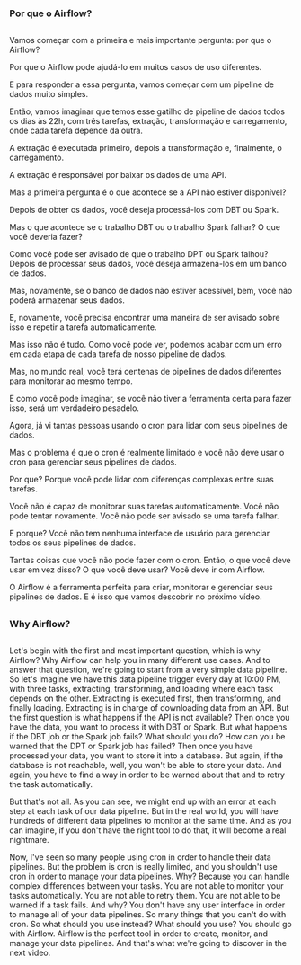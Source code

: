 ### Por que o Airflow?
##

Vamos começar com a primeira e mais importante pergunta: por que o Airflow? 

Por que o Airflow pode ajudá-lo em muitos casos de uso diferentes. 

E para responder a essa pergunta, vamos começar com um pipeline de dados muito simples. 

Então, vamos imaginar que temos esse gatilho de pipeline de dados todos os dias às 22h, com três tarefas, extração, transformação e carregamento, onde cada tarefa depende da outra. 

A extração é executada primeiro, depois a transformação e, finalmente, o carregamento. 

A extração é responsável por baixar os dados de uma API. 

Mas a primeira pergunta é o que acontece se a API não estiver disponível? 

Depois de obter os dados, você deseja processá-los com DBT ou Spark. 

Mas o que acontece se o trabalho DBT ou o trabalho Spark falhar? O que você deveria fazer? 

Como você pode ser avisado de que o trabalho DPT ou Spark falhou? Depois de processar seus dados, você deseja armazená-los em um banco de dados. 

Mas, novamente, se o banco de dados não estiver acessível, bem, você não poderá armazenar seus dados. 

E, novamente, você precisa encontrar uma maneira de ser avisado sobre isso e repetir a tarefa automaticamente.  

Mas isso não é tudo. Como você pode ver, podemos acabar com um erro em cada etapa de cada tarefa de nosso pipeline de dados. 

Mas, no mundo real, você terá centenas de pipelines de dados diferentes para monitorar ao mesmo tempo. 

E como você pode imaginar, se você não tiver a ferramenta certa para fazer isso, será um verdadeiro pesadelo.  

Agora, já vi tantas pessoas usando o cron para lidar com seus pipelines de dados. 

Mas o problema é que o cron é realmente limitado e você não deve usar o cron para gerenciar seus pipelines de dados. 

Por que? Porque você pode lidar com diferenças complexas entre suas tarefas. 

Você não é capaz de monitorar suas tarefas automaticamente. Você não pode tentar novamente. Você não pode ser avisado se uma tarefa falhar. 

E porque? Você não tem nenhuma interface de usuário para gerenciar todos os seus pipelines de dados. 

Tantas coisas que você não pode fazer com o cron. Então, o que você deve usar em vez disso? O que você deve usar? Você deve ir com Airflow. 

O Airflow é a ferramenta perfeita para criar, monitorar e gerenciar seus pipelines de dados. E é isso que vamos descobrir no próximo vídeo.


##
### Why Airflow?
##
Let's begin with the first and most important question, which is why Airflow? Why Airflow can help you in many different use cases. And to answer that question, we're going to start from a very simple data pipeline. So let's imagine we have this data pipeline trigger every day at 10:00 PM, with three tasks, extracting, transforming, and loading where each task depends on the other. Extracting is executed first, then transforming, and finally loading. Extracting is in charge of downloading data from an API. But the first question is what happens if the API is not available? Then once you have the data, you want to process it with DBT or Spark. But what happens if the DBT job or the Spark job fails? What should you do? How can you be warned that the DPT or Spark job has failed? Then once you have processed your data, you want to store it into a database. But again, if the database is not reachable, well, you won't be able to store your data. And again, you have to find a way in order to be warned about that and to retry the task automatically.

But that's not all. As you can see, we might end up with an error at each step at each task of our data pipeline. But in the real world, you will have hundreds of different data pipelines to monitor at the same time. And as you can imagine, if you don't have the right tool to do that, it will become a real nightmare.

Now, I've seen so many people using cron in order to handle their data pipelines. But the problem is cron is really limited, and you shouldn't use cron in order to manage your data pipelines. Why? Because you can handle complex differences between your tasks. You are not able to monitor your tasks automatically. You are not able to retry them. You are not able to be warned if a task fails. And why? You don't have any user interface in order to manage all of your data pipelines. So many things that you can't do with cron. So what should you use instead? What should you use? You should go with Airflow. Airflow is the perfect tool in order to create, monitor, and manage your data pipelines. And that's what we're going to discover in the next video.
